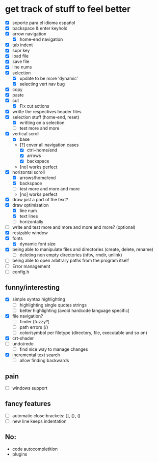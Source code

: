 # get track of stuff to feel better

- [x] soporte para el idioma español
- [x] backspace & enter keyhold
- [x] arrow navigation
    - [x] home-end navigation
- [x] tab indent
- [x] supr key
- [x] load file
- [x] save file
- [x] line nums
- [x] selection
    - [x] update to be more 'dynamic'
    - [x] selecting vert nav bug
- [x] copy 
- [x] paste
- [x] cut
    - [x] Fix cut actions
- [x] writte the respectives header files
- [x] selection stuff (home-end, reset)
    - [x] writting on a selection
    - [ ] test more and more
- [x] vertical scroll
    - [x] base 
    - [?] cover all navigation cases
        - [x] ctrl+home/end
        - [x] arrows 
        - [x] backspace
    - [no] works perfect
- [x] horizontal scroll
    - [x] arrows/home/end
    - [x] backspace
    - [ ] test more and more and more
    - [no] works perfect
- [x] draw just a part of the text? 
- [x] draw optimization
    - [x] line num
    - [x] text lines
    - [ ] horizontally
- [ ] write and test more and more and more and more? (optional)
- [x] resizable window
- [x] fonts
    - [x] dynamic font size
- [x] being able to manipulate files and directories (create, delete, rename)
    - [ ] deleting non empty directories (nftw, rmdir, unlink)
- [ ] being able to open arbitrary paths from the program itself
- [ ] Error management
- [ ] config.h

## funny/interesting
- [x] simple syntax highlighting
    - [ ] highlighting single quotes strings
    - [ ] better highlighting (avoid hardcode language specific)
- [x] file navigation?
    - [ ] finder (fuzzy?)
    - [ ] path errors (/)
    - [ ] color/symbol per filetype (directory, file, executable and so on)
- [x] crt-shader
- [ ] undo/redo
    - [ ] find nice way to manage changes
- [x] incremental text search
    - [ ] allow finding backwards

## pain
- [ ] windows support 

## fancy features
- [ ] automatic close brackets: [], {}, ()
- [ ] new line keeps indentation

## No: 
- code autocompletition
- plugins


